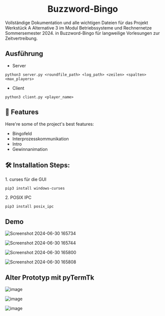 <h1 align="center" id="title">Buzzword-Bingo</h1>

<p id="description">Vollständige Dokumentation und alle wichtigen Dateien für das Projekt Werkstück A Alternative 3 im Modul Betriebssysteme und Rechnernetze Sommersemester 2024. in Buzzword-Bingo für langweilige Vorlesungen zur Zeitvertreibung.</p>

<h2> Ausführung </h2>

*  Server

```
python3 server.py <roundfile_path> <log_path> <zeilen> <spalten> <max_players>
```
*  Client
  
```
python3 client.py <player_name>
```
  
  
<h2>🧐 Features</h2>

Here're some of the project's best features:

*   Bingofeld
*   Interprozesskommunikation
*   Intro
*   Gewinnanimation

<h2>🛠️ Installation Steps:</h2>

<p>1. curses für die GUI</p>

```
pip3 install windows-curses
```

<p>2. POSIX IPC</p>

```
pip3 install posix_ipc
```

<h2> Demo </h2>

![Screenshot 2024-06-30 165734](https://github.com/a-Bit-Of-Saida/BSRN-Gruppenaufgabe/assets/52414191/34f792da-a593-44b0-b288-716801afbf4b)

![Screenshot 2024-06-30 165744](https://github.com/a-Bit-Of-Saida/BSRN-Gruppenaufgabe/assets/52414191/42f26803-3329-4be3-ae1f-0376a64ac909)

![Screenshot 2024-06-30 165800](https://github.com/a-Bit-Of-Saida/BSRN-Gruppenaufgabe/assets/52414191/3e9bcb28-6b99-4904-a988-3ce687aa169c)

![Screenshot 2024-06-30 165808](https://github.com/a-Bit-Of-Saida/BSRN-Gruppenaufgabe/assets/52414191/a744a977-56a9-4f09-80ee-c577f70cd995)

<h2> Alter Prototyp mit pyTermTk</h2>

![image](https://github.com/a-Bit-Of-Saida/BSRN-Gruppenaufgabe/assets/52414191/f1775899-99af-47b0-8f1a-0d49c5cb3814)

![image](https://github.com/a-Bit-Of-Saida/BSRN-Gruppenaufgabe/assets/52414191/6dbd5468-4906-4560-a416-bd0e2867181f)

![image](https://github.com/a-Bit-Of-Saida/BSRN-Gruppenaufgabe/assets/52414191/f29ec52c-2620-4aff-8c57-5333fcd3d58c)
